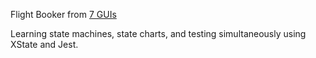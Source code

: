 Flight Booker from [7 GUIs](https://eugenkiss.github.io/7guis/tasks/#flight)

Learning state machines, state charts, and testing simultaneously using XState and Jest.
